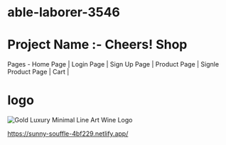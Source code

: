 # able-laborer-3546
# Project Name :- Cheers! Shop
Pages -
Home Page |
Login Page |
Sign Up Page |
Product Page |
Signle Product Page |
Cart |

# logo
![Gold Luxury Minimal Line Art Wine Logo](https://github.com/patil-sandhya/able-laborer-3546/assets/117443062/3a9a3ca6-9135-4418-827c-33e6c61fd373)

https://sunny-souffle-4bf229.netlify.app/
